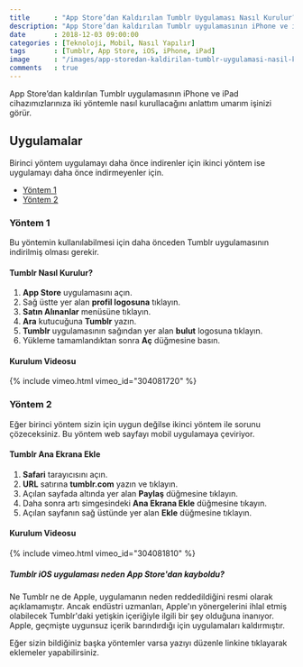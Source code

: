 ```yaml
--- 
title      : "App Store’dan Kaldırılan Tumblr Uygulaması Nasıl Kurulur?" 
description: "App Store’dan kaldırılan Tumblr uygulamasının iPhone ve iPad cihazımızlarınıza iki yöntemle nasıl kurullacağını anlattım umarım işinizi görür." 
date       : 2018-12-03 09:00:00 
categories : [Teknoloji, Mobil, Nasıl Yapılır] 
tags       : [Tumblr, App Store, iOS, iPhone, iPad] 
image      : "/images/app-storedan-kaldirilan-tumblr-uygulamasi-nasil-kurulur.png" 
comments   : true 
--- 
```


App Store’dan kaldırılan Tumblr uygulamasının iPhone ve iPad cihazımızlarınıza iki yöntemle nasıl kurullacağını anlattım umarım işinizi görür. 

## Uygulamalar

Birinci yöntem uygulamayı daha önce indirenler için ikinci yöntem ise uygulamayı daha önce indirmeyenler için. 

- [Yöntem 1](#yöntem-1)
- [Yöntem 2](#yöntem-2)

### Yöntem 1

Bu yöntemin kullanılabilmesi için daha önceden Tumblr uygulamasının indirilmiş olması gerekir. 

#### Tumblr Nasıl Kurulur?

1. **App Store** uygulamasını açın.
2. Sağ üstte yer alan **profil logosuna** tıklayın.
3. **Satın Alınanlar** menüsüne tıklayın. 
4. **Ara** kutucuğuna **Tumblr** yazın.
5. **Tumblr** uygulamasının sağından yer alan **bulut** logosuna tıklayın.
6. Yükleme tamamlandıktan sonra **Aç** düğmesine basın. 

#### Kurulum Videosu 

{% include vimeo.html vimeo_id="304081720" %}

### Yöntem 2

Eğer birinci yöntem sizin için uygun değilse ikinci yöntem ile sorunu çözeceksiniz. Bu yöntem web sayfayı mobil uygulamaya çeviriyor.  

#### Tumblr Ana Ekrana Ekle

1. **Safari** tarayıcısını açın. 
2. **URL** satırına **tumblr.com** yazın ve tıklayın.
3. Açılan sayfada altında yer alan **Paylaş** düğmesine tıklayın.
4. Daha sonra artı simgesindeki **Ana Ekrana Ekle** düğmesine tıkayın.
5. Açılan sayfanın sağ üstünde yer alan **Ekle** düğmesine tıklayın. 

#### Kurulum Videosu 

{% include vimeo.html vimeo_id="304081810" %}

##### Tumblr iOS uygulaması neden App Store'dan kayboldu?

Ne Tumblr ne de Apple, uygulamanın neden reddedildiğini resmi olarak açıklamamıştır. Ancak endüstri uzmanları, Apple'ın yönergelerini ihlal etmiş olabilecek Tumblr'daki yetişkin içeriğiyle ilgili bir şey olduğuna inanıyor. Apple, geçmişte uygunsuz içerik barındırdığı için uygulamaları kaldırmıştır.

Eğer sizin bildiğiniz başka yöntemler varsa yazıyı düzenle linkine tıklayarak eklemeler yapabilirsiniz.
